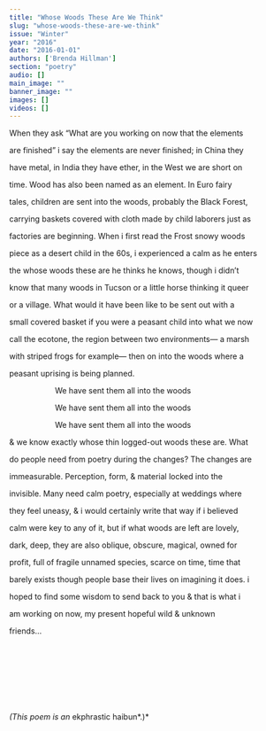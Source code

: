 ```yaml
---
title: "Whose Woods These Are We Think"
slug: "whose-woods-these-are-we-think"
issue: "Winter"
year: "2016"
date: "2016-01-01"
authors: ['Brenda Hillman']
section: "poetry"
audio: []
main_image: ""
banner_image: ""
images: []
videos: []
---
```

When they ask “What are you working on now that the elements

 are finished” i say the elements are never finished; in China they

 have metal, in India they have ether, in the West we are short on

 time. Wood has also been named as an element. In Euro fairy

 tales, children are sent into the woods, probably the Black Forest,

 carrying baskets covered with cloth made by child laborers just as

 factories are beginning. When i first read the Frost snowy woods 

 piece as a desert child in the 60s, i experienced a calm as he enters 

 the whose woods these are he thinks he knows, though i didn’t 

 know that many woods in Tucson or a little horse thinking it queer 

 or a village. What would it have been like to be sent out with a 

 small covered basket if you were a peasant child into what we now 

 call the ecotone, the region between two environments— a marsh 

 with striped frogs for example— then on into the woods where a 

 peasant uprising is being planned. 

                      We have sent them all into the woods 

                      We have sent them all into the woods 

                      We have sent them all into the woods 

 & we know exactly whose thin logged-out woods these are. What

 do people need from poetry during the changes? The changes are 

 immeasurable. Perception, form, & material locked into the 

 invisible. Many need calm poetry, especially at weddings where 

 they feel uneasy, & i would certainly write that way if i believed 

 calm were key to any of it, but if what woods are left are lovely, 

 dark, deep, they are also oblique, obscure, magical, owned for 

 profit, full of fragile unnamed species, scarce on time, time that 

 barely exists though people base their lives on imagining it does. i 

 hoped to find some wisdom to send back to you & that is what i 

 am working on now, my present hopeful wild & unknown 

 friends…

  

  

  

  

 *(This poem is an* ekphrastic haibun*.)*


